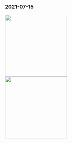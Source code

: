 ### 2021-07-15

  <p style="text-indent:2em; color: #25798a; font-family: Brush Script MT, Brush Script Std, cursive">
    
  </p>

  <img src="/loveMollyrui/dariyLove/log/../mollyImage/mollyrB.jpg" style="width: 200px"/>

  <br/>
  
  <img src="/loveMollyrui/dariyLove/log/../mollyImage/mollyDariy1.jpg" style="width: 200px"/>
